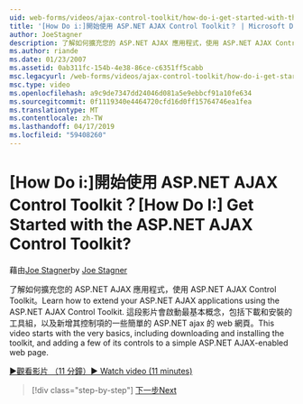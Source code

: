 ```yaml
---
uid: web-forms/videos/ajax-control-toolkit/how-do-i-get-started-with-the-aspnet-ajax-control-toolkit
title: '[How Do i:]開始使用 ASP.NET AJAX Control Toolkit？ | Microsoft Docs'
author: JoeStagner
description: 了解如何擴充您的 ASP.NET AJAX 應用程式，使用 ASP.NET AJAX Control Toolkit。 這段影片開頭非常基本概念，包括下載和...
ms.author: riande
ms.date: 01/23/2007
ms.assetid: 0ab311fc-154b-4e38-86ce-c6351ff5cabb
msc.legacyurl: /web-forms/videos/ajax-control-toolkit/how-do-i-get-started-with-the-aspnet-ajax-control-toolkit
msc.type: video
ms.openlocfilehash: a9c9de7347dd24046d081a5e9ebbcf91a10fe634
ms.sourcegitcommit: 0f1119340e4464720cfd16d0ff15764746ea1fea
ms.translationtype: MT
ms.contentlocale: zh-TW
ms.lasthandoff: 04/17/2019
ms.locfileid: "59408260"
---
```

# <a name="how-do-i-get-started-with-the-aspnet-ajax-control-toolkit"></a><span data-ttu-id="bba72-105">[How Do i:]開始使用 ASP.NET AJAX Control Toolkit？</span><span class="sxs-lookup"><span data-stu-id="bba72-105">[How Do I:] Get Started with the ASP.NET AJAX Control Toolkit?</span></span>

<span data-ttu-id="bba72-106">藉由[Joe Stagner](https://github.com/JoeStagner)</span><span class="sxs-lookup"><span data-stu-id="bba72-106">by [Joe Stagner](https://github.com/JoeStagner)</span></span>

<span data-ttu-id="bba72-107">了解如何擴充您的 ASP.NET AJAX 應用程式，使用 ASP.NET AJAX Control Toolkit。</span><span class="sxs-lookup"><span data-stu-id="bba72-107">Learn how to extend your ASP.NET AJAX applications using the ASP.NET AJAX Control Toolkit.</span></span> <span data-ttu-id="bba72-108">這段影片會啟動最基本概念，包括下載和安裝的工具組，以及新增其控制項的一些簡單的 ASP.NET ajax 的 web 網頁。</span><span class="sxs-lookup"><span data-stu-id="bba72-108">This video starts with the very basics, including downloading and installing the toolkit, and adding a few of its controls to a simple ASP.NET AJAX-enabled web page.</span></span>

[<span data-ttu-id="bba72-109">&#9654;觀看影片 （11 分鐘）</span><span class="sxs-lookup"><span data-stu-id="bba72-109">&#9654; Watch video (11 minutes)</span></span>](https://channel9.msdn.com/Blogs/ASP-NET-Site-Videos/how-do-i-get-started-with-the-aspnet-ajax-control-toolkit)

> [!div class="step-by-step"]
> [<span data-ttu-id="bba72-110">下一步</span><span class="sxs-lookup"><span data-stu-id="bba72-110">Next</span></span>](how-do-i-use-the-aspnet-ajax-cascadingdropdown-control-extender.md)
